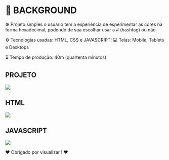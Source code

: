 # 🎨 BACKGROUND

⚙️ Projeto simples o usuário tem a experiência de esperimentar as cores na forma hexadecimal, podendo de sua escolhar usar a # (hashtag) ou não.
  
⚙️ Tecnologias usadas: HTML, CSS e JAVASCRIPT!
💻 Telas: Mobile, Tablets e Desktops

⌛️  Tempo de produção: 40m (quartenta minutos)

  <h2>PROJETO</h2>
<img src="https://user-images.githubusercontent.com/110071892/197107658-cedea6c5-16da-4328-8c8d-722da9d8427f.png" />

  <h2>HTML</h2>
<img src="https://user-images.githubusercontent.com/110071892/197107668-99f9a74b-eeb3-473e-8467-5227e1aeae13.png" />

  <h2>JAVASCRIPT</h2>
<img src="https://user-images.githubusercontent.com/110071892/197107678-1c6d6cfb-40ce-4f1c-9188-bb5c9229805f.png" />

❤️ Obrigado por visualizar ! ❤️
 
